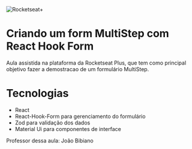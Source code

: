 <img src="https://drive.google.com/uc?id=1XPWLjUo2-j8iGw07ALcxu7oqJ3nkl2Ho" alt="Rocketseat+"/>

# Criando um form MultiStep com React Hook Form

Aula assistida na plataforma da Rocketseat Plus, que tem como principal objetivo fazer a demostracao de um formulário MultiStep.

# Tecnologias

- React
- React-Hook-Form para gerenciamento do formulário
- Zod para validação dos dados
- Material Ui para componentes de interface

Professor dessa aula: João Bibiano